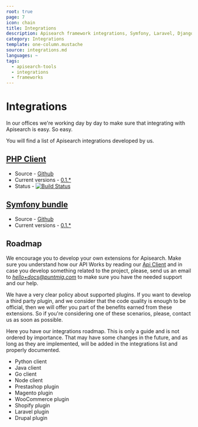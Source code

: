 ```yaml
---
root: true
page: 7
icon: chain
title: Integrations
description: Apisearch framework integrations, Symfony, Laravel, Django, etc.
category: Integrations
template: one-column.mustache
source: integrations.md
languages: ~
tags:
  - apisearch-tools
  - integrations
  - frameworks
---
```


# Integrations

In our offices we're working day by day to make sure that integrating with
Apisearch is easy. So easy.

You will find a list of Apisearch integrations developed by us.

## [PHP Client](api-client.html)
- Source - [Github](https://github.com/apisearch-io/php-client)
- Current versions - [0.1.*](https://github.com/apisearch-io/php-client/releases)
- Status - [![Build Status](https://travis-ci.org/apisearch-io/php-client.svg?branch=master)](https://travis-ci.org/apisearch-io/php-client)
    
## [Symfony bundle](integrations/symfony-bundle.html)
- Source - [Github](https://github.com/apisearch-io/apisearch-bundle)
- Current versions - [0.1.*](https://github.com/apisearch-io/apisearch-bundle/releases)
    
## Roadmap

We encourage you to develop your own extensions for Apisearch. Make sure you
understand how our API Works by reading our [Api Client](api-client.html) and
in case you develop something related to the project, please, send us an email
to *hello+docs@puntmig.com* to make sure you have the needed support and our
help.

We have a very clear policy about supported plugins. If you want to develop a
third party plugin, and we consider that the code quality is enough to be
official, then we will offer you part of the benefits earned from these
extensions. So if you're considering one of these scenarios, please, contact us
as soon as possible.

Here you have our integrations roadmap. This is only a guide and is not ordered
by importance. That may have some changes in the future, and as long as they are
implemented, will be added in the integrations list and properly documented.

- Python client
- Java client
- Go client
- Node client
- Prestashop plugin
- Magento plugin
- WooCommerce plugin
- Shopify plugin
- Laravel plugin
- Drupal plugin